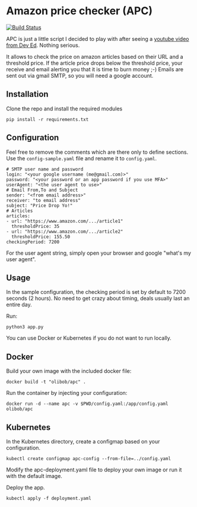 # Amazon price checker (APC)

[![Build Status](https://travis-ci.com/olibob/apc.svg?branch=master)](https://travis-ci.com/olibob/apc)

APC is just a little script I decided to play with after seeing a [youtube video from Dev Ed](https://youtu.be/Bg9r_yLk7VY). Nothing serious.

It allows to check the price on amazon articles based on their URL and a threshold price. If the article price drops below the threshold price, your receive and email alerting you that it is time to burn money ;-)
Emails are sent out via gmail SMTP, so you will need a google account.

## Installation

Clone the repo and install the required modules

```
pip install -r requirements.txt
```

## Configuration

Feel free to remove the comments which are there only to define sections. Use the `config-sample.yaml` file and rename it to `config.yaml`.

```
# SMTP user name and password
login: "<your google username (me@gmail.com)>"
password: "<your password or an app password if you use MFA>"
userAgent: "<the user agent to use>"
# Email From,To and Subject
sender: "<from email address>"
receiver: "to email address"
subject: "Price Drop Yo!"
# Articles
articles:
- url: "https://www.amazon.com/.../article1"
  thresholdPrice: 35
- url: "https://www.amazon.com/.../article2"
  thresholdPrice: 155.50
checkingPeriod: 7200
```
For the user agent string, simply open your browser and google "what's my user agent".

## Usage

In the sample configuration, the checking period is set by default to 7200 seconds (2 hours). No need to get crazy about timing, deals usually last an entire day.

Run:

```
python3 app.py
```

You can use Docker or Kubernetes if you do not want to run locally.

## Docker

Build your own image with the included docker file:

```
docker build -t "olibob/apc" .
```

Run the container by injecting your configuration:

```
docker run -d --name apc -v $PWD/config.yaml:/app/config.yaml olibob/apc
```

## Kubernetes

In the Kubernetes directory, create a configmap based on your configuration.

```
kubectl create configmap apc-config --from-file=../config.yaml
```

Modify the apc-deployment.yaml file to deploy your own image or run it with the default image.

Deploy the app.

```
kubectl apply -f deployment.yaml
```


